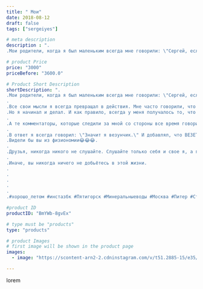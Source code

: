 ```yaml
---
title: " Мои"
date: 2018-08-12
draft: false
tags: ["sergeiyes"]

# meta description
description : ".
.Мои родители, когда я был маленьким всегда мне говорили: \"Сергей, если ты что//-то решил, то никого не слушай, а просто начинай делать.\" Так собственно  мо"

# product Price
price: "3000"
priceBefore: "3600.0"

# Product Short Description
shortDescription: ".
.Мои родители, когда я был маленьким всегда мне говорили: \"Сергей, если ты что//-то решил, то никого не слушай, а просто начинай делать.\" Так собственно  моя жизнь и проходит.
.
.Все свои мысли я всегда превращал в действия. Мне часто говорили, что ты делаешь //- это все утопия))) .
.Но я начинал и делал. И как правило, всегда у меня получалось то, что я задумал.
.
.А те комментаторы, которые следили за мной со стороны все время говорили, что ему просто повезло)))).
.
.В ответ я всегда говорил: \"Значит я везунчик.\" И добавлял, что ВЕЗЕТ ТОМУ КТО ВЕЗЕТ. .
.Видели бы вы из физиономии😂😂😂.
.
.Друзья, никогда никого не слушайте. Слушайте только себя и свое я, а главное делайте то, что вы задумали сразу: здесь и сейчас.
.
.Иначе, вы никогда ничего не добьётесь в этой жизни.
.
.
.
.
.
.#xopoшо_летом #инстазбк #Пятигорск #Минеральныеводы #Москва #Питер #Ставрополь #Сочи #Симферополь #Севастополь #УФО #Анапа #Краснодар #Екатеринбург #Челябинск #Ессентуки #Железноводск #Кисловодск #бизнес #Ростовнадону #gruppazahvata #Нижнийновгород #sergeystar  #Волгоград"

#product ID
productID: "BmYWb-8gvEx"

# type must be "products"
type: "products"

# product Images
# first image will be shown in the product page
images:
  - image: "https://scontent-arn2-2.cdninstagram.com/v/t51.2885-15/e35/38097120_283841052419828_6406310383342059520_n.jpg?tp=1&_nc_ht=scontent-arn2-2.cdninstagram.com&_nc_cat=108&_nc_ohc=eep2uRFY92MAX-XOLu8&ccb=7-4&oh=4ee6d64b0772eb7dfc506a192acb07f5&oe=6083CA00&_nc_sid=86f79a&ig_cache_key=MTg0NDMyMjcyNzQ0NDU0MTc0NQ%3D%3D.2-ccb7-4"

---
```

lorem
